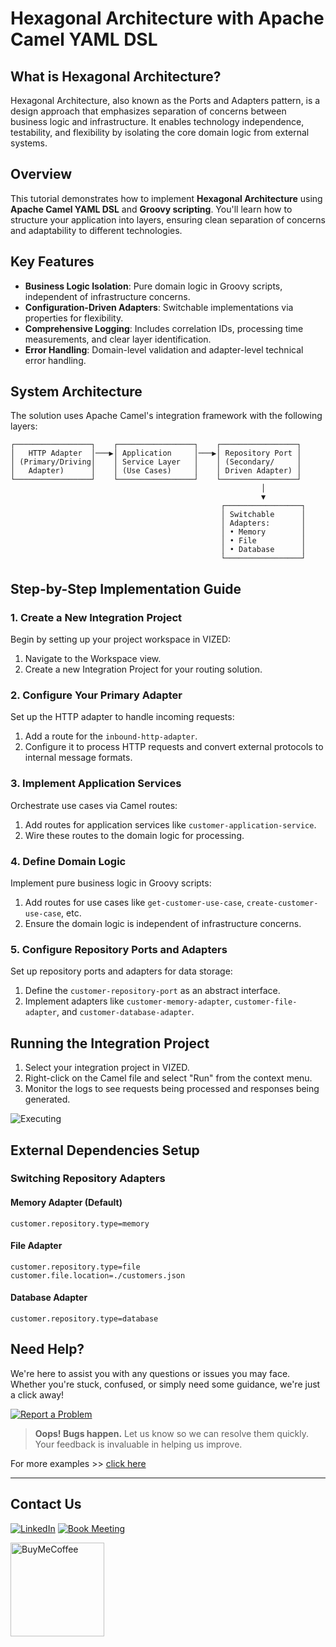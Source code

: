 # Hexagonal Architecture with Apache Camel YAML DSL

## What is Hexagonal Architecture?

Hexagonal Architecture, also known as the Ports and Adapters pattern, is a design approach that emphasizes separation of concerns between business logic and infrastructure. It enables technology independence, testability, and flexibility by isolating the core domain logic from external systems.


## Overview

This tutorial demonstrates how to implement **Hexagonal Architecture** using **Apache Camel YAML DSL** and **Groovy scripting**. You'll learn how to structure your application into layers, ensuring clean separation of concerns and adaptability to different technologies.

## Key Features

- **Business Logic Isolation**: Pure domain logic in Groovy scripts, independent of infrastructure concerns.
- **Configuration-Driven Adapters**: Switchable implementations via properties for flexibility.
- **Comprehensive Logging**: Includes correlation IDs, processing time measurements, and clear layer identification.
- **Error Handling**: Domain-level validation and adapter-level technical error handling.


## System Architecture

The solution uses Apache Camel's integration framework with the following layers:

```
┌─────────────────┐    ┌─────────────────┐    ┌─────────────────┐
│   HTTP Adapter  │───▶│ Application     │───▶│ Repository Port │
│ (Primary/Driving│    │ Service Layer   │    │ (Secondary/     │
│   Adapter)      │    │ (Use Cases)     │    │ Driven Adapter) │
└─────────────────┘    └─────────────────┘    └─────────────────┘
                                                        │
                                                        ▼
                                               ┌─────────────────┐
                                               │ Switchable      │
                                               │ Adapters:       │
                                               │ • Memory        │
                                               │ • File          │
                                               │ • Database      │
                                               └─────────────────┘
```


## Step-by-Step Implementation Guide

### 1. Create a New Integration Project

Begin by setting up your project workspace in VIZED:

1. Navigate to the Workspace view.
2. Create a new Integration Project for your routing solution.

### 2. Configure Your Primary Adapter

Set up the HTTP adapter to handle incoming requests:

1. Add a route for the `inbound-http-adapter`.
2. Configure it to process HTTP requests and convert external protocols to internal message formats.

### 3. Implement Application Services

Orchestrate use cases via Camel routes:

1. Add routes for application services like `customer-application-service`.
2. Wire these routes to the domain logic for processing.

### 4. Define Domain Logic

Implement pure business logic in Groovy scripts:

1. Add routes for use cases like `get-customer-use-case`, `create-customer-use-case`, etc.
2. Ensure the domain logic is independent of infrastructure concerns.

### 5. Configure Repository Ports and Adapters

Set up repository ports and adapters for data storage:

1. Define the `customer-repository-port` as an abstract interface.
2. Implement adapters like `customer-memory-adapter`, `customer-file-adapter`, and `customer-database-adapter`.


## Running the Integration Project

1. Select your integration project in VIZED.
2. Right-click on the Camel file and select "Run" from the context menu.
3. Monitor the logs to see requests being processed and responses being generated.

![Executing ](./assets/executing.gif)



## External Dependencies Setup

### Switching Repository Adapters

#### Memory Adapter (Default)
```properties
customer.repository.type=memory
```

#### File Adapter
```properties
customer.repository.type=file
customer.file.location=./customers.json
```

#### Database Adapter
```properties
customer.repository.type=database
```



## Need Help?

We're here to assist you with any questions or issues you may face. Whether you're stuck, confused, or simply need some guidance, we're just a click away!

[![Report a Problem](https://img.shields.io/badge/Report%20a%20Problem-darkred?logo=openbugbounty)](https://github.com/vized-io/artifacts/issues/new/choose)

> **Oops! Bugs happen.** Let us know so we can resolve them quickly. Your feedback is invaluable in helping us improve.

For more examples >> [click here](/examples/README.md)

---

## Contact Us

[![LinkedIn](https://img.shields.io/badge/LinkedIn-blue?logo=linkedin)](https://www.linkedin.com/company/vized-io/)
[![Book Meeting](https://img.shields.io/badge/Book%20a%20Meeting-purple?logo=calendar)](https://calendly.com/vidhyasagar-jeevendran/30min)

[<img src="https://github.com/user-attachments/assets/806d0fc0-0a00-4d63-81a3-8f2df15d5528" alt="BuyMeCoffee" width="150"/>](https://buymeacoffee.com/vidhyasagarj)


<!-- # Hexagonal Architecture with Apache Camel YAML DSL

This example demonstrates a complete implementation of **Hexagonal Architecture** (also known as Ports and Adapters pattern) using Apache Camel's YAML DSL with Groovy scripting.

## 🏗️ Architecture Overview

```
┌─────────────────┐    ┌─────────────────┐    ┌─────────────────┐
│   HTTP Adapter  │───▶│ Application     │───▶│ Repository Port │
│ (Primary/Driving│    │ Service Layer   │    │ (Secondary/     │
│   Adapter)      │    │ (Use Cases)     │    │ Driven Adapter) │
└─────────────────┘    └─────────────────┘    └─────────────────┘
                                                        │
                                                        ▼
                                               ┌─────────────────┐
                                               │ Switchable      │
                                               │ Adapters:       │
                                               │ • Memory        │
                                               │ • File          │
                                               │ • Database      │
                                               └─────────────────┘
```

## 🎯 Key Concepts Demonstrated

### 1. **Hexagonal Architecture Layers**
- **Domain Core**: Pure business logic in Groovy scripts
- **Application Services**: Use case orchestration via Camel routes
- **Ports**: Abstract interfaces (Camel direct endpoints)
- **Adapters**: Concrete implementations (switchable via properties)

### 2. **Isolation Principles**
- **Technology Independence**: Business logic doesn't know about HTTP, files, or databases
- **Testability**: Each layer can be tested independently
- **Flexibility**: Easy to switch between different implementations
- **Maintainability**: Changes in one layer don't affect others

### 3. **Adapter Pattern**
- **Primary Adapters** (Driving): HTTP REST API
- **Secondary Adapters** (Driven): Memory, File, Database repositories

## 🚀 Running the Example

### Prerequisites
- Apache Camel JBang installed
- Java 11+ 


### Alternative: Using application.properties
```bash
# Edit application.properties to change adapter type
# Then run:
camel run camel-hexagonal-example.yaml
```

## 📡 API Endpoints

### Health Check
```bash
curl http://localhost:8080/health
```

### Customer Operations

#### Create Customer
```bash
curl -X POST http://localhost:8080/api/customers \
  -H "Content-Type: application/json" \
  -d '{
    "name": "John Doe",
    "email": "john@example.com"
  }'
```

#### Get Customer
```bash
curl "http://localhost:8080/api/customers?id=CUSTOMER_ID"
```

#### Update Customer
```bash
curl -X PUT "http://localhost:8080/api/customers?id=CUSTOMER_ID" \
  -H "Content-Type: application/json" \
  -d '{
    "name": "John Updated",
    "email": "john.updated@example.com"
  }'
```

#### Delete Customer
```bash
curl -X DELETE "http://localhost:8080/api/customers?id=CUSTOMER_ID"
```

## 🔧 Configuration Examples

### Switching Repository Adapters

#### Memory Adapter (Default)
```properties
customer.repository.type=memory
```

#### File Adapter
```properties
customer.repository.type=file
customer.file.location=./customers.json
```

#### Database Adapter
```properties
customer.repository.type=database
```

## 🧪 Testing Different Scenarios



## 🏛️ Architecture Benefits Demonstrated

### 1. **Dependency Inversion**
- High-level modules (business logic) don't depend on low-level modules (adapters)
- Both depend on abstractions (ports)

### 2. **Single Responsibility**
- Each route has a single, well-defined responsibility
- Clear separation between business logic and infrastructure concerns

### 3. **Open/Closed Principle**
- Easy to add new adapters without modifying existing code
- Configuration-driven adapter selection

### 4. **Interface Segregation**
- Ports define minimal, focused interfaces
- Adapters implement only what they need

### 5. **Testability**
- Each layer can be tested independently
- Easy to mock dependencies
- Business logic is pure and testable

## 📋 Route Breakdown

### Primary Adapter Layer
- `inbound-http-adapter`: Handles HTTP requests and responses
- Converts external protocols to internal message format

### Application Service Layer
- `customer-application-service`: Orchestrates use cases
- Routes requests to appropriate business logic

### Domain Layer (Use Cases)
- `get-customer-use-case`: Customer retrieval logic
- `create-customer-use-case`: Customer creation with validation
- `update-customer-use-case`: Customer update logic
- `delete-customer-use-case`: Customer deletion logic

### Port Layer
- `customer-repository-port`: Abstract repository interface
- Routes to concrete adapters based on configuration

### Adapter Layer
- `customer-memory-adapter`: In-memory implementation
- `customer-file-adapter`: File-based implementation
- `customer-database-adapter`: Database simulation

## 🔍 Key Features

### Business Logic Isolation
- All business rules are in Groovy scripts
- No dependency on Camel or infrastructure concerns
- Pure domain logic that's easy to test and understand

### Configuration-Driven Adapters
- Switch between implementations via properties
- No code changes required for different environments
- Easy A/B testing of different storage strategies

### Comprehensive Logging
- Correlation IDs for request tracing
- Processing time measurements
- Clear layer identification in logs

### Error Handling
- Business validation at the domain layer
- Technical error handling at the adapter layer
- Meaningful error messages for clients

## 🎓 Learning Outcomes

After studying this example, you'll understand:

1. **How to implement Hexagonal Architecture** with Camel YAML DSL
2. **Separation of concerns** between business logic and infrastructure
3. **Dependency injection** through configuration
4. **Adapter pattern** for pluggable implementations
5. **Port abstraction** for technology independence
6. **Clean Architecture principles** in practice

## 🔄 Extending the Example

### Adding New Adapters
1. Create new route: `customer-{type}-adapter`
2. Implement the same operations: GET, CREATE, UPDATE, DELETE
3. Add configuration property: `customer.repository.type={type}`

### Adding New Features
1. Add new use case route
2. Implement business logic in Groovy
3. Wire through the application service
4. No changes needed to adapters

### Adding Cross-Cutting Concerns
1. Security: Add authentication at the HTTP adapter
2. Caching: Add caching adapter between port and repository
3. Metrics: Add monitoring at each layer
4. Circuit Breaker: Add resilience patterns

This example provides a solid foundation for understanding and implementing Hexagonal Architecture with Apache Camel, demonstrating clean separation of concerns and the flexibility that comes with proper architectural patterns. -->







